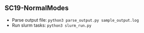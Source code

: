 ## SC19-NormalModes

- Parse output file: `python3 parse_output.py sample_output.log`
- Run slurm tasks: `python3 slurm_run.py`